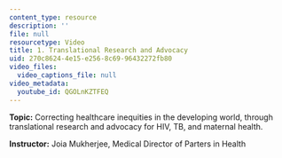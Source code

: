 ```yaml
---
content_type: resource
description: ''
file: null
resourcetype: Video
title: 1. Translational Research and Advocacy
uid: 270c8624-4e15-e256-8c69-96432272fb80
video_files:
  video_captions_file: null
video_metadata:
  youtube_id: QGOLnKZTFEQ
---
```


**Topic:** Correcting healthcare inequities in the developing world, through translational research and advocacy for HIV, TB, and maternal health.

**Instructor:** Joia Mukherjee, Medical Director of Parters in Health